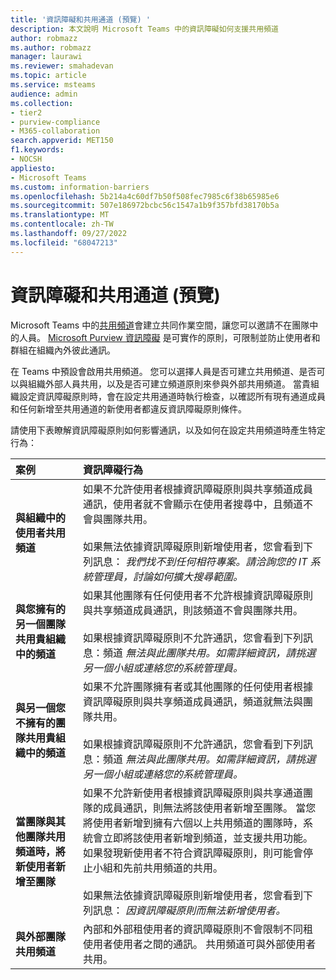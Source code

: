 ```yaml
---
title: '資訊障礙和共用通道 (預覽) '
description: 本文說明 Microsoft Teams 中的資訊障礙如何支援共用頻道
author: robmazz
ms.author: robmazz
manager: laurawi
ms.reviewer: smahadevan
ms.topic: article
ms.service: msteams
audience: admin
ms.collection:
- tier2
- purview-compliance
- M365-collaboration
search.appverid: MET150
f1.keywords:
- NOCSH
appliesto:
- Microsoft Teams
ms.custom: information-barriers
ms.openlocfilehash: 5b214a4c60df7b50f508fec7985c6f38b65985e6
ms.sourcegitcommit: 507e186972bcbc56c1547a1b9f357bfd38170b5a
ms.translationtype: MT
ms.contentlocale: zh-TW
ms.lasthandoff: 09/27/2022
ms.locfileid: "68047213"
---
```

# <a name="information-barriers-and-shared-channels-preview"></a>資訊障礙和共用通道 (預覽) 

Microsoft Teams 中的[共用頻道](shared-channels.md)會建立共同作業空間，讓您可以邀請不在團隊中的人員。 [Microsoft Purview 資訊障礙](/microsoft-365/compliance/information-barriers) 是可實作的原則，可限制並防止使用者和群組在組織內外彼此通訊。

在 Teams 中預設會啟用共用頻道。 您可以選擇人員是否可建立共用頻道、是否可以與組織外部人員共用，以及是否可建立頻道原則來參與外部共用頻道。 當貴組織設定資訊障礙原則時，會在設定共用通道時執行檢查，以確認所有現有通道成員和任何新增至共用通道的新使用者都違反資訊障礙原則條件。

請使用下表瞭解資訊障礙原則如何影響通訊，以及如何在設定共用頻道時產生特定行為：

|**案例**|**資訊障礙行為**|
|:-----------|:--------------------------------|
| **與組織中的使用者共用頻道** | 如果不允許使用者根據資訊障礙原則與共享頻道成員通訊，使用者就不會顯示在使用者搜尋中，且頻道不會與團隊共用。 <br><br> 如果無法依據資訊障礙原則新增使用者，您會看到下列訊息： *我們找不到任何相符專案。請洽詢您的 IT 系統管理員，討論如何擴大搜尋範圍。* |
| **與您擁有的另一個團隊共用貴組織中的頻道** | 如果其他團隊有任何使用者不允許根據資訊障礙原則與共享頻道成員通訊，則該頻道不會與團隊共用。 <br><br> 如果根據資訊障礙原則不允許通訊，您會看到下列訊息：頻道 *無法與此團隊共用。如需詳細資訊，請挑選另一個小組或連絡您的系統管理員。* |
| **與另一個您不擁有的團隊共用貴組織中的頻道** | 如果不允許團隊擁有者或其他團隊的任何使用者根據資訊障礙原則與共享頻道成員通訊，頻道就無法與團隊共用。 <br><br> 如果根據資訊障礙原則不允許通訊，您會看到下列訊息：頻道 *無法與此團隊共用。如需詳細資訊，請挑選另一個小組或連絡您的系統管理員。* |
| **當團隊與其他團隊共用頻道時，將新使用者新增至團隊** | 如果不允許新使用者根據資訊障礙原則與共享通道團隊的成員通訊，則無法將該使用者新增至團隊。 當您將使用者新增到擁有六個以上共用頻道的團隊時，系統會立即將該使用者新增到頻道，並支援共用功能。 如果發現新使用者不符合資訊障礙原則，則可能會停止小組和先前共用頻道的共用。<br><br> 如果無法依據資訊障礙原則新增使用者，您會看到下列訊息： *因資訊障礙原則而無法新增使用者。* |
| **與外部團隊共用頻道** | 內部和外部租使用者的資訊障礙原則不會限制不同租使用者使用者之間的通訊。 共用頻道可與外部使用者共用。 |
